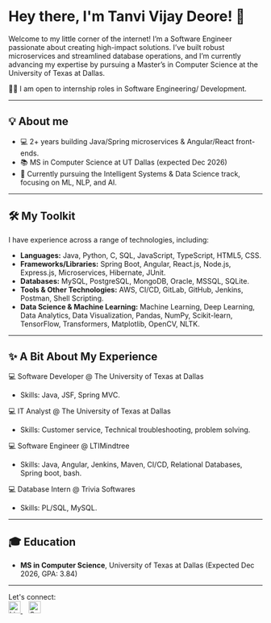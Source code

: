 # Hey there, I'm Tanvi Vijay Deore! 👋

Welcome to my little corner of the internet!  I’m a Software Engineer passionate about creating high-impact solutions. I’ve built robust microservices and streamlined database operations, and I’m currently advancing my expertise by pursuing a Master’s in Computer Science at the University of Texas at Dallas.

👩‍💻 I am open to internship roles in Software Engineering/ Development.

---

## 💡 About me
* 💻 2+ years building Java/Spring microservices & Angular/React front-ends.
* 📚 MS in Computer Science at UT Dallas (expected Dec 2026)
* 🤖 Currently pursuing the Intelligent Systems & Data Science track, focusing on ML, NLP, and AI.

---


## 🛠️ My Toolkit

I have experience across a range of technologies, including:

* **Languages:** Java, Python, C, SQL, JavaScript, TypeScript, HTML5, CSS.
* **Frameworks/Libraries:** Spring Boot, Angular, React.js, Node.js, Express.js, Microservices, Hibernate, JUnit.
* **Databases:** MySQL, PostgreSQL, MongoDB, Oracle, MSSQL, SQLite.
* **Tools & Other Technologies:** AWS, CI/CD, GitLab, GitHub, Jenkins, Postman, Shell Scripting.
* **Data Science & Machine Learning:** Machine Learning, Deep Learning, Data Analytics, Data Visualization, Pandas, NumPy, Scikit-learn, TensorFlow, Transformers, Matplotlib, OpenCV, NLTK.
---


## ✨ A Bit About My Experience

💻 Software Developer @ The University of Texas at Dallas
* Skills: Java, JSF, Spring MVC.

💻 IT Analyst @ The University of Texas at Dallas
* Skills: Customer service, Technical troubleshooting, problem solving.

💻 Software Engineer @ LTIMindtree
* Skills: Java, Angular, Jenkins, Maven, CI/CD, Relational Databases, Spring boot, bash.

💻 Database Intern @ Trivia Softwares
* Skills: PL/SQL, MySQL.

---

## 🎓 Education
* **MS in Computer Science**, University of Texas at Dallas (Expected Dec 2026, GPA: 3.84)
---

Let's connect: <br>
<a href="https://www.linkedin.com/in/tanvi-deore-b41381180/">
  <img src="https://cdn.jsdelivr.net/gh/devicons/devicon/icons/linkedin/linkedin-original.svg" alt="LinkedIn" width="24" height="24">
</a> &nbsp;&nbsp;
<a href="mailto:tanvi.deore1124@gmail.com">
  <img src="https://cdn.simpleicons.org/gmail/EA4335" alt="Gmail" width="24" height="24">
</a>
<!--
**TanviDeore/TanviDeore** is a ✨ _special_ ✨ repository because its `README.md` (this file) appears on your GitHub profile.

Here are some ideas to get you started:

- 🔭 I’m currently working on ...
- 🌱 I’m currently learning ...
- 👯 I’m looking to collaborate on ...
- 🤔 I’m looking for help with ...
- 💬 Ask me about ...
- 📫 How to reach me: ...
- 😄 Pronouns: ...
- ⚡ Fun fact: ...
-->
